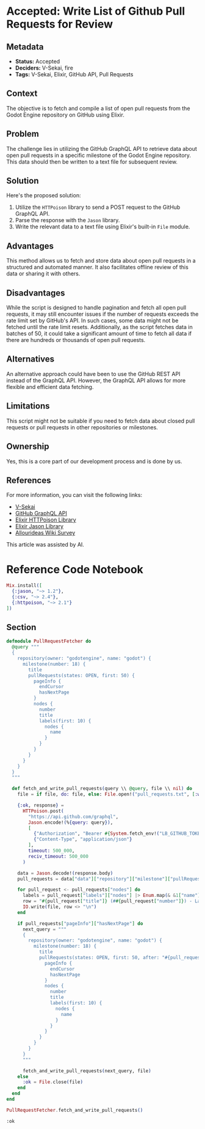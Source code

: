 # Accepted: Write List of Github Pull Requests for Review

## Metadata

- **Status:** Accepted
- **Deciders:** V-Sekai, fire
- **Tags:** V-Sekai, Elixir, GitHub API, Pull Requests

## Context

The objective is to fetch and compile a list of open pull requests from the Godot Engine repository on GitHub using Elixir.

## Problem

The challenge lies in utilizing the GitHub GraphQL API to retrieve data about open pull requests in a specific milestone of the Godot Engine repository. This data should then be written to a text file for subsequent review.

## Solution

Here's the proposed solution:

1. Utilize the `HTTPoison` library to send a POST request to the GitHub GraphQL API.
2. Parse the response with the `Jason` library.
3. Write the relevant data to a text file using Elixir's built-in `File` module.

## Advantages

This method allows us to fetch and store data about open pull requests in a structured and automated manner. It also facilitates offline review of this data or sharing it with others.

## Disadvantages

While the script is designed to handle pagination and fetch all open pull requests, it may still encounter issues if the number of requests exceeds the rate limit set by GitHub's API. In such cases, some data might not be fetched until the rate limit resets. Additionally, as the script fetches data in batches of 50, it could take a significant amount of time to fetch all data if there are hundreds or thousands of open pull requests.

## Alternatives

An alternative approach could have been to use the GitHub REST API instead of the GraphQL API. However, the GraphQL API allows for more flexible and efficient data fetching.

## Limitations

This script might not be suitable if you need to fetch data about closed pull requests or pull requests in other repositories or milestones.

## Ownership

Yes, this is a core part of our development process and is done by us.

## References

For more information, you can visit the following links:

- [V-Sekai](https://github.com/v-sekai/)
- [GitHub GraphQL API](https://docs.github.com/en/graphql)
- [Elixir HTTPoison Library](https://hexdocs.pm/httpoison/readme.html)
- [Elixir Jason Library](https://hexdocs.pm/jason/readme.html)
- [Allourideas Wiki Survey](https://www.allourideas.org/prioritize-bugs-open-godot-engine-prs-milestone-4-2/admin)

This article was assisted by AI.

# Reference Code Notebook

<!-- livebook:{"persist_outputs":true} -->

```elixir
Mix.install([
  {:jason, "~> 1.2"},
  {:csv, "~> 2.4"},
  {:httpoison, "~> 2.1"}
])
```

## Section

```elixir
defmodule PullRequestFetcher do
  @query """
  {
    repository(owner: "godotengine", name: "godot") {
      milestone(number: 18) {
        title
        pullRequests(states: OPEN, first: 50) {
          pageInfo {
            endCursor
            hasNextPage
          }
          nodes {
            number
            title
            labels(first: 10) {
              nodes {
                name
              }
            }
          }
        }
      }
    }
  }
  """

  def fetch_and_write_pull_requests(query \\ @query, file \\ nil) do
    file = if file, do: file, else: File.open!("pull_requests.txt", [:write, :utf8])

    {:ok, response} =
      HTTPoison.post(
        "https://api.github.com/graphql",
        Jason.encode!(%{query: query}),
        [
          {"Authorization", "Bearer #{System.fetch_env!("LB_GITHUB_TOKEN")}"},
          {"Content-Type", "application/json"}
        ],
        timeout: 500_000,
        reciv_timeout: 500_000
      )

    data = Jason.decode!(response.body)
    pull_requests = data["data"]["repository"]["milestone"]["pullRequests"]

    for pull_request <- pull_requests["nodes"] do
      labels = pull_request["labels"]["nodes"] |> Enum.map(& &1["name"]) |> Enum.join(", ")
      row = "#{pull_request["title"]} (##{pull_request["number"]}) - Labels: [#{labels}]"
      IO.write(file, row <> "\n")
    end

    if pull_requests["pageInfo"]["hasNextPage"] do
      next_query = """
      {
        repository(owner: "godotengine", name: "godot") {
          milestone(number: 18) {
            title
            pullRequests(states: OPEN, first: 50, after: "#{pull_requests["pageInfo"]["endCursor"]}") {
              pageInfo {
                endCursor
                hasNextPage
              }
              nodes {
                number
                title
                labels(first: 10) {
                  nodes {
                    name
                  }
                }
              }
            }
          }
        }
      }
      """

      fetch_and_write_pull_requests(next_query, file)
    else
      :ok = File.close(file)
    end
  end
end

PullRequestFetcher.fetch_and_write_pull_requests()
```

<!-- livebook:{"output":true} -->

```
:ok
```

<!-- livebook:{"offset":2421,"stamp":{"token":"XCP.D8ekCw4i8O5H1Ia3GtS9sQIJ336xzpQIAfqskwhhWt_2LRllPx_INw7FtdhD84mB913O9RVrBuP2O194VuLjdtNmexowzH3wRLDG-j4zGkY_Ngh3VDD1","version":2}} -->
